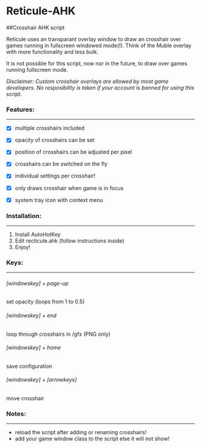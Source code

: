 # Reticule-AHK
##Crosshair AHK script

Reticule uses an transparant overlay window to draw an crosshair over games running in fullscreen windowed mode(!). Think of the Muble overlay with more functionality and less bulk.

It is not possible for this script, now nor in the future, to draw over games running fullscreen mode.

*Disclaimer: Custom crosshair overlays are allowed by most game developers. No resposibility is taken if your account is banned for using this script.*

### Features:
---------
- [x] multiple crosshairs included
- [x] opacity of crosshairs can be set
- [x] position of crosshairs can be adjusted per pixel
- [x] crosshairs can be switched on the fly
- [x] individual settings per crosshair!
- [x] only draws crosshair when game is in focus
- [x] system tray icon with context menu


### Installation:
-------------
1. Install AutoHotKey
2. Edit recticule.ahk (follow instructions inside)
3. Enjoy!


### Keys:
-----
###### [windowskey] + page-up      
set opacity (loops from 1 to 0.5)
 
###### [windowskey] + end          
loop through crosshairs in /gfx (PNG only)

###### [windowskey] + home         
save configuration

###### [windowskey] + [arrowkeys]  
move crosshair


### Notes:
------
- reload the script after adding or renaming crosshairs!
- add your game window class to the script else it will not show!


